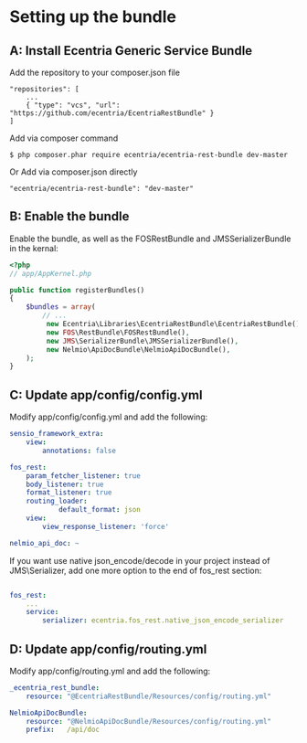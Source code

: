 Setting up the bundle
=====================

A: Install Ecentria Generic Service Bundle
------------------------------------------

Add the repository to your composer.json file 

    "repositories": [
        ...
        { "type": "vcs", "url": "https://github.com/ecentria/EcentriaRestBundle" }
    ]

Add via composer command

    $ php composer.phar require ecentria/ecentria-rest-bundle dev-master

Or Add via composer.json directly

    "ecentria/ecentria-rest-bundle": "dev-master"

B: Enable the bundle
--------------------

Enable the bundle, as well as the FOSRestBundle and JMSSerializerBundle in the kernal:

``` php
<?php
// app/AppKernel.php

public function registerBundles()
{
    $bundles = array(
        // ...
         new Ecentria\Libraries\EcentriaRestBundle\EcentriaRestBundle(),
         new FOS\RestBundle\FOSRestBundle(),
         new JMS\SerializerBundle\JMSSerializerBundle(),
         new Nelmio\ApiDocBundle\NelmioApiDocBundle(),
    );
}
```

C: Update app/config/config.yml
-------------------------------

Modify app/config/config.yml and add the following:

``` yaml
sensio_framework_extra:
    view:
        annotations: false

fos_rest:
    param_fetcher_listener: true
    body_listener: true
    format_listener: true
    routing_loader:
            default_format: json
    view:
        view_response_listener: 'force'

nelmio_api_doc: ~
```

If you want use native json_encode/decode in your project instead of JMS\Serializer, add one more option
to the end of fos_rest section:

``` yaml

fos_rest:
    ...
    service:
        serializer: ecentria.fos_rest.native_json_encode_serializer

```

D: Update app/config/routing.yml
--------------------------------

Modify app/config/routing.yml and add the following:

``` yaml
_ecentria_rest_bundle:
    resource: "@EcentriaRestBundle/Resources/config/routing.yml"

NelmioApiDocBundle:
    resource: "@NelmioApiDocBundle/Resources/config/routing.yml"
    prefix:   /api/doc
```